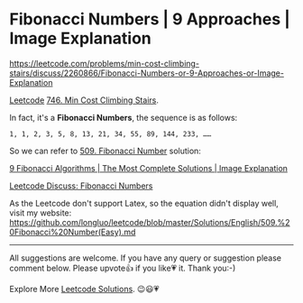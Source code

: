# Fibonacci Numbers | 9 Approaches | Image Explanation

https://leetcode.com/problems/min-cost-climbing-stairs/discuss/2260866/Fibonacci-Numbers-or-9-Approaches-or-Image-Explanation

[Leetcode](https://leetcode.com/) [746. Min Cost Climbing Stairs](https://leetcode.com/problems/min-cost-climbing-stairs/).

In fact, it's a **Fibonacci Numbers**, the sequence is as follows:

`1, 1, 2, 3, 5, 8, 13, 21, 34, 55, 89, 144, 233, ……`

So we can refer to [509. Fibonacci Number](https://leetcode.com/problems/fibonacci-number) solution:

[9 Fibonacci Algorithms | The Most Complete Solutions | Image Explanation](https://leetcode.com/problems/fibonacci-number/discuss/1854398/9-fibonacci-algorithms-the-most-complete-solutions-all-in-one-graphical-easy-to-understand)

[Leetcode Discuss: Fibonacci Numbers](https://leetcode.com/discuss/study-guide/1854405/9-fibonacci-algorithms-the-most-complete-solutions-all-in-one-easy-to-understand)

As the Leetcode don't support Latex, so the equation didn't display well, visit my website: https://github.com/longluo/leetcode/blob/master/Solutions/English/509.%20Fibonacci%20Number(Easy).md

------------

All suggestions are welcome. 
If you have any query or suggestion please comment below.
Please upvote👍 if you like💗 it. Thank you:-)

Explore More [Leetcode Solutions](https://leetcode.com/discuss/general-discussion/1868912/My-Leetcode-Solutions-All-In-One). 😉😃💗

